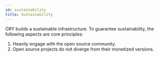 ```yaml
---
id: sustainability
title: Sustainability
---
```


ORY builds a sustainable infrastructure. To guarantee sustainability, the
following aspects are core principles:

1. Heavily engage with the open source community.
2. Open source projects do not diverge from their monetized versions.

